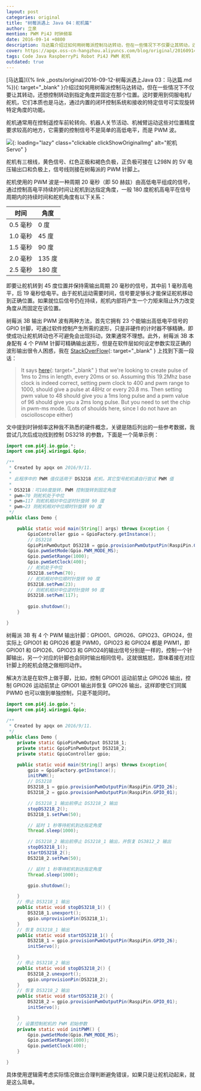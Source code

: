 ```yaml
---
layout: post
categories: original
title: "树莓派遇上 Java 04：舵机篇"
author: 立泉
mention: PWM Pi4J 时钟频率
date: 2016-09-14 +0800
description: 马达篇介绍过如何用树莓派控制马达转动，但在一些情况下不仅要让其转动，还想控制转动到指定角度并固定在那个位置。这时要用到伺服电机/舵机，它们本质也是马达，通过内置的闭环控制系统和接收的特定信号可实现旋转特定角度的功能。
cover: https://apqx.oss-cn-hangzhou.aliyuncs.com/blog/original/20160914/servo.jpg
tags: Code Java RaspberryPi Robot Pi4J PWM 舵机
outdated: true
---
```


[马达篇]({% link _posts/original/2016-09-12-树莓派遇上Java 03：马达篇.md %}){: target="_blank" }介绍过如何用树莓派控制马达转动，但在一些情况下不仅要让其转动，还想控制转动到指定角度并固定在那个位置。这时要用到伺服电机/舵机，它们本质也是马达，通过内置的闭环控制系统和接收的特定信号可实现旋转特定角度的功能。

舵机通常用在控制遥控车前轮转向、机器人关节活动、机械臂运动这些对位置精度要求较高的地方，它需要的控制信号不是简单的高低电平，而是 PWM 波。

![](https://apqx.oss-cn-hangzhou.aliyuncs.com/blog/original/20160914/servo.jpg){: loading="lazy" class="clickable clickShowOriginalImg" alt="舵机 Servo" }

舵机有三根线，黄色信号、红色正极和褐色负极，正负极可接在 L298N 的 5V 电压输出口和负极上，信号线则接在树莓派的 PWM 针脚上。

舵机使用的 PWM 波是一种周期 20 毫秒（即 50 赫兹）由高低电平组成的信号，通过控制高电平持续的时间让舵机到达指定角度，一般 180 度舵机高电平在信号周期内的持续时间和舵机角度有以下关系：

| 时间     | 角度   |
|--------|-------|
| 0.5 毫秒 | 0 度   |
| 1.0 毫秒 | 45 度  |
| 1.5 毫秒 | 90 度  |
| 2.0 毫秒 | 135 度 |
| 2.5 毫秒 | 180 度 |

即要让舵机转到 45 度位置并保持需输出周期 20 毫秒的信号，其中前 1 毫秒高电平，后 19 毫秒低电平。由于舵机运动需要时间，信号要足够长才能保证舵机移动到正确位置。如果就位后信号仍在持续，舵机内部将产生一个力矩来阻止外力改变角度从而固定在该位置。

树莓派 3B 输出 PWM 波有两种方法，首先它拥有 23 个能输出高低电平信号的 GPIO 针脚，可通过软件控制产生所需的波形，只是非硬件的计时器不够精确，即使成功让舵机转动也不可避免会出现抖动，效果通常不理想。此外，树莓派 3B 本身配有 4 个 PWM 针脚可精确输出波形，但是在软件层如何设定参数实现正确的波形输出很令人困惑，我在 [StackOverFlow](https://stackoverflow.com/a/21344373/8512257){: target="_blank" } 上找到下面一段话：

>It says [here](https://en.wikipedia.org/wiki/Servo_control){: target="_blank" } that we're looking to create pulse of 1ms to 2ms in length, every 20ms or so. Assuming this 19.2Mhz base clock is indeed correct, setting pwm clock to 400 and pwm range to 1000, should give a pulse at 48Hz or every 20.8 ms. Then setting pwm value to 48 should give you a 1ms long pulse and a pwm value of 96 should give you a 2ms long pulse. But you need to set the chip in pwm-ms mode. (Lots of shoulds here, since I do not have an osciolloscope either)

文中提到时钟频率这种我不熟悉的硬件概念，关键是随后列出的一些参考数据，我尝试几次后成功找到控制 DS3218 的参数，下面是一个简单示例：

```java
import com.pi4j.io.gpio.*;
import com.pi4j.wiringpi.Gpio;

/**
 * Created by apqx on 2016/9/11.
 * 
 * 此程序中的 PWM 值仅适用于 DS3218 舵机，其它型号舵机请自行尝试 PWM 值
 * 
 * DS3218：可180度旋转，PWM 控制旋转到固定角度
 * pwm=70 则舵机处于中位
 * pwm=117 则舵机相对中位逆时针旋转 90 度
 * pwm=23 则舵机相对中位顺时针旋转 90 度
 */
public class Demo {

    public static void main(String[] args) throws Exception {
        GpioController gpio = GpioFactory.getInstance();
        // DS3218
        GpioPinPwmOutput DS3218 = gpio.provisionPwmOutputPin(RaspiPin.GPIO_26);
        Gpio.pwmSetMode(Gpio.PWM_MODE_MS);
        Gpio.pwmSetRange(1000);
        Gpio.pwmSetClock(400);
        // 舵机处于中位
        DS3218.setPwm(70);
        // 舵机相对中位顺时针旋转 90 度
        DS3218.setPwm(23);
        // 则舵机相对中位逆时针旋转 90 度
        DS3218.setPwm(117);
        
        gpio.shutdown();
    }

}
```
                
树莓派 3B 有 4 个 PWM 输出针脚：GPIO01、GPIO26、GPIO23、GPIO24，但实际上 GPIO01 和 GPIO26 都是 PWM0，GPIO23 和 GPIO24 都是 PWM1，即 GPIO01 和 GPIO26、GPIO23 和 GPIO24的输出信号分别是一样的，控制一个针脚输出，另一个对应的针脚也会同时输出相同信号。这就很尴尬，意味着接在对应针脚上的舵机会随之做相同动作。

解决方法是在软件上做手脚，比如，控制 GPIO01 运动前禁止 GPIO26 输出，控制 GPIO26 运动前禁止 GPIO01 输出并恢复 GPIO26 输出，这样即使它们同属 PWM0 也可以做到单独控制，只是不能同时。

```java
import com.pi4j.io.gpio.*;
import com.pi4j.wiringpi.Gpio;

/**
 * Created by apqx on 2016/9/11.
 */
public class Demo {
    private static GpioPinPwmOutput DS3218_1;
    private static GpioPinPwmOutput DS3218_2;
    private static GpioController gpio;

    public static void main(String[] args) throws Exception{
        gpio = GpioFactory.getInstance();
        initPWM();
        // DS3218
        DS3218_1 = gpio.provisionPwmOutputPin(RaspiPin.GPIO_26);
        DS3218_2 = gpio.provisionPwmOutputPin(RaspiPin.GPIO_01);

        // DS3218_1 输出前停止 DS3218_2 输出
        stopDS3218_2();
        DS3218_1.setPwm(50);

        // 延时 1 秒等待舵机到达指定角度
        Thread.sleep(1000);

        // DS3218_2 输出前停止 DS3218_1 输出，并恢复 DS3812_2 输出
        stopDS3218_1();
        startDS3218_2();
        DS3218_2.setPwm(50);

        // 延时 1 秒等待舵机到达指定角度
        Thread.sleep(1000);

        gpio.shutdown();

    }
    // 停止 DS3218_1 输出
    public static void stopDS3218_1() {
        DS3218_1.unexport();
        gpio.unprovisionPin(DS3218_1);
    }
    // 恢复 DS3218_1 输出
    public static void startDS3218_1() {
        DS3218_1 = gpio.provisionPwmOutputPin(RaspiPin.GPIO_26);
        initServo();

    }
    // 停止 DS3218_2 输出
    public static void stopDS3218_2() {
        DS3218_2.unexport();
        gpio.unprovisionPin(DS3218_2);
    }
    // 恢复 DS3218_2 输出
    public static void startDS3218_2() {
        DS3218_2 = gpio.provisionPwmOutputPin(RaspiPin.GPIO_01);
        initServo();

    }
    // 设置控制舵机的 PWM 初始参数
    private static void initPWM() {
        Gpio.pwmSetMode(Gpio.PWM_MODE_MS);
        Gpio.pwmSetRange(1000);
        Gpio.pwmSetClock(400);
    }

}
```
                
具体使用逻辑需考虑实际情况做出合理判断避免错误，如果只是让舵机动起来，就是这么简单。